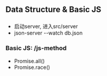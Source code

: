 ## Data Structure & Basic JS

###
* 启动server, 进入src/server
* json-server --watch db.json

### Basic JS: /js-method
* Promise.all()
* Promise.race()


